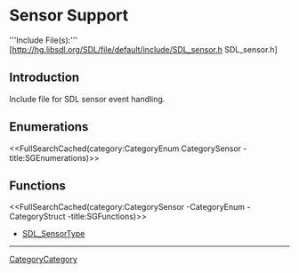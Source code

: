 
# Sensor Support

'''Include File(s):''' [http://hg.libsdl.org/SDL/file/default/include/SDL_sensor.h SDL_sensor.h]


## Introduction

Include file for SDL sensor event handling.

<!-- #Remove this line and the ## below to use this markup if it becomes relevant to this category -->
## Enumerations
<<FullSearchCached(category:CategoryEnum CategorySensor -title:SGEnumerations)>>

<!-- #== Structures == -->
<!-- #<<FullSearchCached(category:CategoryStruct CategorySensor -title:SGStructures)>> -->

## Functions
<<FullSearchCached(category:CategorySensor -CategoryEnum -CategoryStruct -title:SGFunctions)>>

<!-- # You may refresh cache using "?action=refresh" in URL or "More Actions -> Delete Cache" in menu. -->

<!-- BEGIN CATEGORY LIST -->
- [SDL_SensorType](SDL_SensorType)
<!-- END CATEGORY LIST -->

----
[CategoryCategory](CategoryCategory)
